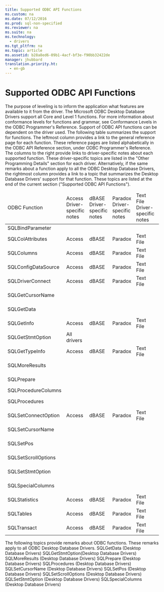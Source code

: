 ```yaml
---
title: Supported ODBC API Functions
ms.custom: na
ms.date: 07/12/2016
ms.prod: sql-non-specified
ms.reviewer: na
ms.suite: na
ms.technology: 
  - drivers
ms.tgt_pltfrm: na
ms.topic: article
ms.assetid: b28a8ed6-09b1-4acf-bf3e-f90bb32422de
manager: jhubbard
translation.priority.ht: 
  - en-gb
---
```

# Supported ODBC API Functions
<?xml version="1.0" encoding="utf-8"?>
<developerConceptualDocument xmlns="http://ddue.schemas.microsoft.com/authoring/2003/5" xmlns:xlink="http://www.w3.org/1999/xlink" xmlns:xsi="http://www.w3.org/2001/XMLSchema-instance" xsi:schemaLocation="http://ddue.schemas.microsoft.com/authoring/2003/5 http://dduestorage.blob.core.windows.net/ddueschema/developer.xsd">
  <introduction>
    <para>The purpose of leveling is to inform the application what features are available to it from the driver. The Microsoft ODBC Desktop Database Drivers support all Core and Level 1 functions. </para>
    <para>For more information about conformance levels for functions and grammar, see <legacyLink xlink:href="f776d467-5d5d-4761-9043-3dad5f73c610">Conformance Levels</legacyLink> in the <legacyItalic>ODBC Programmer's Reference</legacyItalic>.</para>
    <para>Support of ODBC API functions can be dependent on the driver used. The following table summarizes the support for functions. The leftmost column provides a link to the general reference page for each function. These reference pages are listed alphabetically in the <legacyLink xlink:href="b7a49774-f458-44ce-9a04-a0457501405b">ODBC API Reference</legacyLink> section, under <legacyLink xlink:href="b33c3c43-ae66-44a3-be17-9cd82624dd96">ODBC Programmer's Reference</legacyLink>. The columns to the right provide links to driver-specific notes about each supported function. These driver-specific topics are listed in the "Other Programming Details" section for each driver. Alternatively, if the same remarks about a function apply to all the ODBC Desktop Database Drivers, the rightmost column provides a link to a topic that summarizes the Desktop Database Drivers' support for that function. These topics are listed at the end of the current section ("Supported ODBC API Functions").</para>
    <table xmlns:caps="http://schemas.microsoft.com/build/caps/2013/11">
      <thead>
        <tr>
          <TD>
            <para>ODBC Function</para>
          </TD>
          <TD>
            <para>Access Driver-specific notes</para>
          </TD>
          <TD>
            <para>dBASE Driver-specific notes</para>
          </TD>
          <TD>
            <para>Paradox Driver-specific notes</para>
          </TD>
          <TD>
            <para>Text File Driver-specific notes</para>
          </TD>
          <TD>
            <para>Excel Driver-specific notes</para>
          </TD>
          <TD>
            <para>Notes relevant to all drivers</para>
          </TD>
        </tr>
      </thead>
      <tbody>
        <tr>
          <TD>
            <para>               <legacyLink xlink:href="38349d4b-be03-46f9-9d6a-e50dd144e225">SQLBindParameter</legacyLink>             </para>
          </TD>
          <TD>
            <para> </para>
          </TD>
          <TD>
            <para> </para>
          </TD>
          <TD>
            <para> </para>
          </TD>
          <TD>
            <para> </para>
          </TD>
          <TD>
            <para>               <legacyLink xlink:href="40489bc5-3e2a-425e-892d-e0dc037f4d7a">Excel</legacyLink>             </para>
          </TD>
          <TD>
            <para> </para>
          </TD>
        </tr>
        <tr>
          <TD>
            <para>               <legacyLink xlink:href="3ece37af-db56-47fc-bc9d-6a7d0d8a00ec">SQLColAttributes</legacyLink>             </para>
          </TD>
          <TD>
            <para>               <legacyLink xlink:href="adb6f81d-e8c7-4748-9b1d-f7a053788bbc">Access</legacyLink>             </para>
          </TD>
          <TD>
            <para>               <legacyLink xlink:href="ed44de2b-0b01-4dce-a340-f5eb3aac30b7">dBASE</legacyLink>             </para>
          </TD>
          <TD>
            <para>               <legacyLink xlink:href="bbeef024-d470-4d28-b61b-26997ef41007">Paradox</legacyLink>             </para>
          </TD>
          <TD>
            <para>               <legacyLink xlink:href="132fd1c0-1921-4a7d-910e-aedf1bff5453">Text File</legacyLink>             </para>
          </TD>
          <TD>
            <para>               <legacyLink xlink:href="7c4833e3-ff0c-4313-9ab8-21379ceab656">Excel</legacyLink>             </para>
          </TD>
          <TD>
            <para> </para>
          </TD>
        </tr>
        <tr>
          <TD>
            <para>               <legacyLink xlink:href="3ece37af-db56-47fc-bc9d-6a7d0d8a00ec">SQLColumns</legacyLink>             </para>
          </TD>
          <TD>
            <para>               <legacyLink xlink:href="adb6f81d-e8c7-4748-9b1d-f7a053788bbc">Access</legacyLink>             </para>
          </TD>
          <TD>
            <para>               <legacyLink xlink:href="ed44de2b-0b01-4dce-a340-f5eb3aac30b7">dBASE</legacyLink>             </para>
          </TD>
          <TD>
            <para>               <legacyLink xlink:href="bbeef024-d470-4d28-b61b-26997ef41007">Paradox</legacyLink>             </para>
          </TD>
          <TD>
            <para>               <legacyLink xlink:href="132fd1c0-1921-4a7d-910e-aedf1bff5453">Text File</legacyLink>             </para>
          </TD>
          <TD>
            <para>               <legacyLink xlink:href="7c4833e3-ff0c-4313-9ab8-21379ceab656">Excel</legacyLink>             </para>
          </TD>
          <TD>
            <para> </para>
          </TD>
        </tr>
        <tr>
          <TD>
            <para>               <legacyLink xlink:href="f8d6e342-c010-434e-b1cd-f5371fb50a14">SQLConfigDataSource</legacyLink>             </para>
          </TD>
          <TD>
            <para>               <legacyLink xlink:href="1b152fb7-fa12-46b9-b168-006bb1355e77">Access</legacyLink>             </para>
          </TD>
          <TD>
            <para>               <legacyLink xlink:href="19909902-054c-4e19-9c06-a212aace13fe">dBASE</legacyLink>             </para>
          </TD>
          <TD>
            <para>               <legacyLink xlink:href="59e84c4e-debe-49d7-b97b-84c736b0c793">Paradox</legacyLink>             </para>
          </TD>
          <TD>
            <para>               <legacyLink xlink:href="c505d36e-1e72-47b2-a9e5-e4926b408468">Text File</legacyLink>             </para>
          </TD>
          <TD>
            <para>               <legacyLink xlink:href="885b3bea-f4b6-4902-b994-f78a912b612f">Excel</legacyLink>             </para>
          </TD>
          <TD>
            <para> </para>
          </TD>
        </tr>
        <tr>
          <TD>
            <para>               <legacyLink xlink:href="e299be1d-5c74-4ede-b6a3-430eb189134f">SQLDriverConnect</legacyLink>             </para>
          </TD>
          <TD>
            <para>               <legacyLink xlink:href="9d133e9b-7545-464d-aa3c-677fa7e2a41d">Access</legacyLink>             </para>
          </TD>
          <TD>
            <para>               <legacyLink xlink:href="c837aa31-068e-4fa3-bc00-aae09bec21de">dBASE</legacyLink>             </para>
          </TD>
          <TD>
            <para>               <legacyLink xlink:href="c2ba486e-5e01-4e67-adb1-68511f5f0206">Paradox</legacyLink>             </para>
          </TD>
          <TD>
            <para>               <legacyLink xlink:href="d7769021-bd18-4d8e-96e0-e184a82d6ca3">Text File</legacyLink>             </para>
          </TD>
          <TD>
            <para>               <legacyLink xlink:href="285cb1ea-f461-4596-97f2-fc57af05dede">Excel</legacyLink>             </para>
          </TD>
          <TD>
            <para> </para>
          </TD>
        </tr>
        <tr>
          <TD>
            <para>               <legacyLink xlink:href="e6e92199-7bb6-447c-8987-049a4c6ce05d">SQLGetCursorName</legacyLink>             </para>
          </TD>
          <TD>
            <para> </para>
          </TD>
          <TD>
            <para> </para>
          </TD>
          <TD>
            <para> </para>
          </TD>
          <TD>
            <para> </para>
          </TD>
          <TD>
            <para> </para>
          </TD>
          <TD>
            <para>               <legacyLink xlink:href="76399d74-1121-4c63-92ee-7d2984ac74af">All drivers</legacyLink>             </para>
          </TD>
        </tr>
        <tr>
          <TD>
            <para>               <legacyLink xlink:href="e3c1356a-5db7-4186-85fd-8b74633317e8">SQLGetData</legacyLink>             </para>
          </TD>
          <TD>
            <para> </para>
          </TD>
          <TD>
            <para> </para>
          </TD>
          <TD>
            <para> </para>
          </TD>
          <TD>
            <para> </para>
          </TD>
          <TD>
            <para> </para>
          </TD>
          <TD>
            <para>               <legacyLink xlink:href="c9d9a32d-5dc2-4189-9bfb-2b008bc3d6a3">All drivers</legacyLink>             </para>
          </TD>
        </tr>
        <tr>
          <TD>
            <para>               <legacyLink xlink:href="49dceccc-d816-4ada-808c-4c6138dccb64">SQLGetInfo</legacyLink>             </para>
          </TD>
          <TD>
            <para>               <legacyLink xlink:href="c226aba7-a2f4-4b32-b640-92654b40e5a7">Access</legacyLink>             </para>
          </TD>
          <TD>
            <para>               <legacyLink xlink:href="42ffdc9c-281b-4df5-ac6d-7b34f15ecd4c">dBASE</legacyLink>             </para>
          </TD>
          <TD>
            <para>               <legacyLink xlink:href="43aab762-68f4-4128-b8f5-8878ea5f1258">Paradox</legacyLink>             </para>
          </TD>
          <TD>
            <para>               <legacyLink xlink:href="6b7a630e-47f8-4ee1-b2a7-476bc1d0b0d4">Text File</legacyLink>             </para>
          </TD>
          <TD>
            <para>               <legacyLink xlink:href="fed4aea2-6d3d-4199-a5db-3d033eb63927">Excel</legacyLink>             </para>
          </TD>
          <TD>
            <para> </para>
          </TD>
        </tr>
        <tr>
          <TD>
            <para>               <legacyLink xlink:href="d69c2668-4260-4722-8c34-1c51caac307f">SQLGetStmtOption</legacyLink>             </para>
          </TD>
          <TD>
            <para>               <legacyLink xlink:href="f9ed31af-2fa9-4a0c-9639-08b63199b092">All drivers</legacyLink>             </para>
          </TD>
          <TD>
            <para> </para>
          </TD>
          <TD>
            <para> </para>
          </TD>
          <TD>
            <para> </para>
          </TD>
          <TD>
            <para> </para>
          </TD>
          <TD>
            <para> </para>
          </TD>
        </tr>
        <tr>
          <TD>
            <para>               <legacyLink xlink:href="bdedb044-8924-4ca4-85f3-8b37578e0257">SQLGetTypeInfo</legacyLink>             </para>
          </TD>
          <TD>
            <para>               <legacyLink xlink:href="a28b16eb-ca36-4297-9297-ecd7c107a84e">Access</legacyLink>             </para>
          </TD>
          <TD>
            <para>               <legacyLink xlink:href="6e9ce02b-97c7-4c1a-91e0-829df7459c84">dBASE</legacyLink>             </para>
          </TD>
          <TD>
            <para>               <legacyLink xlink:href="e65063c7-ba9e-4cf0-ac13-4bb5bd2937db">Paradox</legacyLink>             </para>
          </TD>
          <TD>
            <para>               <legacyLink xlink:href="05a58975-093c-4bd9-bd72-b5f0026a6e36">Text File</legacyLink>             </para>
          </TD>
          <TD>
            <para>               <legacyLink xlink:href="708845be-e6a1-4677-8113-c52819a43fa4">Excel</legacyLink>             </para>
          </TD>
          <TD>
            <para> </para>
          </TD>
        </tr>
        <tr>
          <TD>
            <para>               <legacyLink xlink:href="bf169ed5-4d55-412c-b184-12065a726e89">SQLMoreResults</legacyLink>             </para>
          </TD>
          <TD>
            <para> </para>
          </TD>
          <TD>
            <para> </para>
          </TD>
          <TD>
            <para> </para>
          </TD>
          <TD>
            <para> </para>
          </TD>
          <TD>
            <para> </para>
          </TD>
          <TD>
            <para>               <legacyLink xlink:href="676da17b-daea-487f-b2d8-e579db6547cc">All drivers</legacyLink>             </para>
          </TD>
        </tr>
        <tr>
          <TD>
            <para>               <legacyLink xlink:href="332e1b4b-b0ed-4e7a-aa4d-4f35f4f4476b">SQLPrepare</legacyLink>             </para>
          </TD>
          <TD>
            <para> </para>
          </TD>
          <TD>
            <para> </para>
          </TD>
          <TD>
            <para> </para>
          </TD>
          <TD>
            <para> </para>
          </TD>
          <TD>
            <para> </para>
          </TD>
          <TD>
            <para>               <legacyLink xlink:href="dbc8f17b-2913-4bdf-841c-d79213993cd8">All drivers</legacyLink>             </para>
          </TD>
        </tr>
        <tr>
          <TD>
            <para>               <legacyLink xlink:href="4ca37b28-a6df-465b-8988-d422d37fc025">SQLProcedureColumns</legacyLink>             </para>
          </TD>
          <TD>
            <para> </para>
          </TD>
          <TD>
            <para> </para>
          </TD>
          <TD>
            <para> </para>
          </TD>
          <TD>
            <para> </para>
          </TD>
          <TD>
            <para> </para>
          </TD>
          <TD>
            <para>               <legacyLink xlink:href="34fee995-5848-4ecb-bda0-fc362a77b2d9">Access</legacyLink>             </para>
          </TD>
        </tr>
        <tr>
          <TD>
            <para>               <legacyLink xlink:href="d0d9ef10-2fd4-44a5-9334-649f186f4ba0">SQLProcedures</legacyLink>             </para>
          </TD>
          <TD>
            <para> </para>
          </TD>
          <TD>
            <para> </para>
          </TD>
          <TD>
            <para> </para>
          </TD>
          <TD>
            <para> </para>
          </TD>
          <TD>
            <para> </para>
          </TD>
          <TD>
            <para>               <legacyLink xlink:href="c996ad6f-e790-40f4-a962-843422496149">All drivers</legacyLink>             </para>
          </TD>
        </tr>
        <tr>
          <TD>
            <para>               <legacyLink xlink:href="8cd2c2a2-25c8-4aff-951c-b593bbfc90ad">SQLSetConnectOption</legacyLink>             </para>
          </TD>
          <TD>
            <para>               <legacyLink xlink:href="58399bc4-d0b1-4eaa-a474-c92b2d5855ea">Access</legacyLink>             </para>
          </TD>
          <TD>
            <para>               <legacyLink xlink:href="b1924c33-6820-4566-b716-6897807edd0f">dBASE</legacyLink>             </para>
          </TD>
          <TD>
            <para>               <legacyLink xlink:href="050ee2be-594e-4dbd-af67-8b6aae756cd1">Paradox</legacyLink>             </para>
          </TD>
          <TD>
            <para>               <legacyLink xlink:href="b631a20c-2f60-4102-a61d-93b8780a4620">Text File</legacyLink>             </para>
          </TD>
          <TD>
            <para>               <legacyLink xlink:href="528d21d1-4516-4497-9da4-7b87d77e622a">Excel</legacyLink>             </para>
          </TD>
          <TD>
            <para> </para>
          </TD>
        </tr>
        <tr>
          <TD>
            <para>               <legacyLink xlink:href="4e055946-12d4-4589-9891-41617a50f34e">SQLSetCursorName</legacyLink>             </para>
          </TD>
          <TD>
            <para> </para>
          </TD>
          <TD>
            <para> </para>
          </TD>
          <TD>
            <para> </para>
          </TD>
          <TD>
            <para> </para>
          </TD>
          <TD>
            <para> </para>
          </TD>
          <TD>
            <para>               <legacyLink xlink:href="9bd7c87b-d99d-4e23-b2db-868d3b461c94">All drivers</legacyLink>             </para>
          </TD>
        </tr>
        <tr>
          <TD>
            <para>               <legacyLink xlink:href="80190ee7-ae3b-45e5-92a9-693eb558f322">SQLSetPos</legacyLink>             </para>
          </TD>
          <TD>
            <para> </para>
          </TD>
          <TD>
            <para> </para>
          </TD>
          <TD>
            <para> </para>
          </TD>
          <TD>
            <para> </para>
          </TD>
          <TD>
            <para> </para>
          </TD>
          <TD>
            <para>               <legacyLink xlink:href="8ef027ec-8512-48fe-8fe2-2ff7cd81e331">All drivers</legacyLink>             </para>
          </TD>
        </tr>
        <tr>
          <TD>
            <para>               <legacyLink xlink:href="2a825ba7-7942-4c23-bcdb-c80dc12f8c86">SQLSetScrollOptions</legacyLink>             </para>
          </TD>
          <TD>
            <para> </para>
          </TD>
          <TD>
            <para> </para>
          </TD>
          <TD>
            <para> </para>
          </TD>
          <TD>
            <para> </para>
          </TD>
          <TD>
            <para> </para>
          </TD>
          <TD>
            <para>               <legacyLink xlink:href="51d643ed-015b-4639-969a-9491d9875aca">All drivers</legacyLink>             </para>
          </TD>
        </tr>
        <tr>
          <TD>
            <para>               <legacyLink xlink:href="9cbe2b62-4cf7-43ab-8fb4-9a53df2c6b3f">SQLSetStmtOption</legacyLink>             </para>
          </TD>
          <TD>
            <para> </para>
          </TD>
          <TD>
            <para> </para>
          </TD>
          <TD>
            <para> </para>
          </TD>
          <TD>
            <para> </para>
          </TD>
          <TD>
            <para> </para>
          </TD>
          <TD>
            <para>               <legacyLink xlink:href="98db9631-eb9b-4962-abe4-96f495133a5d">All drivers</legacyLink>             </para>
          </TD>
        </tr>
        <tr>
          <TD>
            <para>               <legacyLink xlink:href="bb2d9f21-bda0-4e50-a8be-f710db660034">SQLSpecialColumns</legacyLink>             </para>
          </TD>
          <TD>
            <para> </para>
          </TD>
          <TD>
            <para> </para>
          </TD>
          <TD>
            <para> </para>
          </TD>
          <TD>
            <para> </para>
          </TD>
          <TD>
            <para> </para>
          </TD>
          <TD>
            <para>               <legacyLink xlink:href="3de66fdf-053b-4354-979d-e76a5a5e975f">All drivers</legacyLink>             </para>
          </TD>
        </tr>
        <tr>
          <TD>
            <para>               <legacyLink xlink:href="45210682-cfea-4e5d-9951-bcf1cbe10f41">SQLStatistics</legacyLink>             </para>
          </TD>
          <TD>
            <para>               <legacyLink xlink:href="6117ac77-1020-4f0c-8eed-e671c34c1f21">Access</legacyLink>             </para>
          </TD>
          <TD>
            <para>               <legacyLink xlink:href="631cec1b-66b7-4103-b9a7-ffd81da3c442">dBASE</legacyLink>             </para>
          </TD>
          <TD>
            <para>               <legacyLink xlink:href="886cab83-d599-4fbc-9c88-e8cb833aac4b">Paradox</legacyLink>             </para>
          </TD>
          <TD>
            <para>               <legacyLink xlink:href="311afc01-d656-425f-be43-4a8e7cbc9a97">Text File</legacyLink>             </para>
          </TD>
          <TD>
            <para>               <legacyLink xlink:href="02506664-8dcc-4bd0-a8bb-d49fcbdd5722">Excel</legacyLink>             </para>
          </TD>
          <TD>
            <para> </para>
          </TD>
        </tr>
        <tr>
          <TD>
            <para>               <legacyLink xlink:href="60d5068a-7d7c-447c-acc6-f3f2cf73440c">SQLTables</legacyLink>             </para>
          </TD>
          <TD>
            <para>               <legacyLink xlink:href="94423cf9-341a-4db6-bb10-8f5448df7fc3">Access</legacyLink>             </para>
          </TD>
          <TD>
            <para>               <legacyLink xlink:href="45938efb-b678-47d8-9345-644fa26ad679">dBASE</legacyLink>             </para>
          </TD>
          <TD>
            <para>               <legacyLink xlink:href="d68adad6-97bd-4b47-bcf9-0102aafb00d4">Paradox</legacyLink>             </para>
          </TD>
          <TD>
            <para>               <legacyLink xlink:href="f47fd1a4-5bd8-4b2e-8ae3-e595e49f4f95">Text File</legacyLink>             </para>
          </TD>
          <TD>
            <para>               <legacyLink xlink:href="9410b686-4b5b-4b51-b5ef-f9d2e7a48faa">Excel</legacyLink>             </para>
          </TD>
          <TD>
            <para> </para>
          </TD>
        </tr>
        <tr>
          <TD>
            <para>               <legacyLink xlink:href="496249e0-8eff-4c60-8358-5543bc3ead9c">SQLTransact</legacyLink>             </para>
          </TD>
          <TD>
            <para>               <legacyLink xlink:href="892b79c7-9e20-4d1f-bc60-d4b25694ca25">Access</legacyLink>             </para>
          </TD>
          <TD>
            <para>               <legacyLink xlink:href="159ca21a-ccc4-45e2-97ca-2a9387efa7df">dBASE</legacyLink>             </para>
          </TD>
          <TD>
            <para>               <legacyLink xlink:href="1d7f0c4c-f092-4bbb-9643-f7c9d07ed1af">Paradox</legacyLink>             </para>
          </TD>
          <TD>
            <para>               <legacyLink xlink:href="0349bd4e-f402-4a69-b215-046210a433de">Text File</legacyLink>             </para>
          </TD>
          <TD>
            <para>               <legacyLink xlink:href="821b4535-cec3-4e59-b681-87faf9d51575">Excel</legacyLink>             </para>
          </TD>
          <TD>
            <para> </para>
          </TD>
        </tr>
      </tbody>
    </table>
    <para>The following topics provide remarks about ODBC functions. These remarks apply to all ODBC Desktop Database Drivers.  </para>
    <list class="bullet">
      <listItem>
        <para>             <legacyLink xlink:href="c9d9a32d-5dc2-4189-9bfb-2b008bc3d6a3">SQLGetData (Desktop Database Drivers)</legacyLink>           </para>
      </listItem>
      <listItem>
        <para>             <legacyLink xlink:href="f9ed31af-2fa9-4a0c-9639-08b63199b092">SQLGetStmtOption(Desktop Database Drivers)</legacyLink>           </para>
      </listItem>
      <listItem>
        <para>             <legacyLink xlink:href="676da17b-daea-487f-b2d8-e579db6547cc">SQLMoreResults (Desktop Database Drivers)</legacyLink>           </para>
      </listItem>
      <listItem>
        <para>             <legacyLink xlink:href="dbc8f17b-2913-4bdf-841c-d79213993cd8">SQLPrepare (Desktop Database Drivers)</legacyLink>           </para>
      </listItem>
      <listItem>
        <para>             <legacyLink xlink:href="c996ad6f-e790-40f4-a962-843422496149">SQLProcedures (Desktop Database Drivers)</legacyLink>           </para>
      </listItem>
      <listItem>
        <para>             <legacyLink xlink:href="9bd7c87b-d99d-4e23-b2db-868d3b461c94">SQLSetCursorName (Desktop Database Drivers)</legacyLink>           </para>
      </listItem>
      <listItem>
        <para>             <legacyLink xlink:href="8ef027ec-8512-48fe-8fe2-2ff7cd81e331">SQLSetPos (Desktop Database Drivers)</legacyLink>           </para>
      </listItem>
      <listItem>
        <para>             <legacyLink xlink:href="51d643ed-015b-4639-969a-9491d9875aca">SQLSetScrollOptions (Desktop Database Drivers)</legacyLink>           </para>
      </listItem>
      <listItem>
        <para>             <legacyLink xlink:href="98db9631-eb9b-4962-abe4-96f495133a5d">SQLSetStmtOption (Desktop Database Drivers)</legacyLink>           </para>
      </listItem>
      <listItem>
        <para>             <legacyLink xlink:href="3de66fdf-053b-4354-979d-e76a5a5e975f">SQLSpecialColumns (Desktop Database Drivers)</legacyLink>           </para>
      </listItem>
    </list>
  </introduction>
  <relatedTopics />
</developerConceptualDocument>